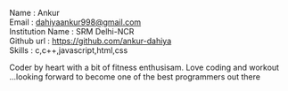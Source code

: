 Name : Ankur <br/>
Email : dahiyaankur998@gmail.com <br/>
Institution Name : SRM Delhi-NCR <br/>
Github url : https://github.com/ankur-dahiya <br/>
Skills : c,c++,javascript,html,css <br/>

Coder by heart with a bit of fitness enthusisam. Love coding and workout ...looking forward to become one of the best programmers out there<br/>